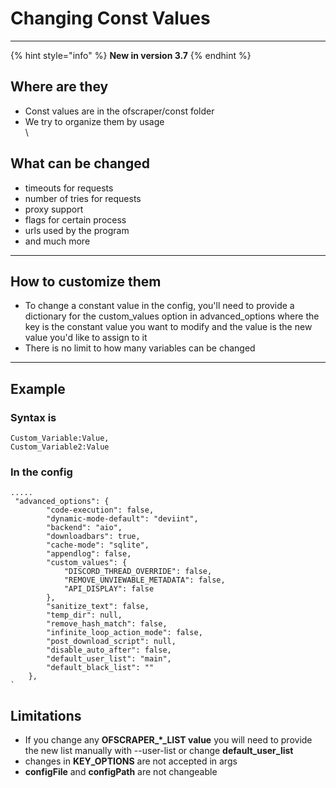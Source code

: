 # Changing Const Values

***

{% hint style="info" %}
**New in version 3.7**
{% endhint %}

## Where are they

* Const values are in the ofscraper/const folder&#x20;
* We try to organize them by usage\
  \


## What can be changed

* timeouts for requests
* number of tries for requests
* proxy support
* flags for certain process
* urls used by the program
* and much more



***

## How to customize them

* To change a constant value in the config, you'll need to provide a dictionary for the custom\_values option in advanced\_options where the key is the constant value you want to modify and the value is the new value you'd like to assign to it
* There is no limit to how many variables can be changed

***

## Example

### Syntax is&#x20;

```
Custom_Variable:Value,
Custom_Variable2:Value
```

### In the config

```
.....
 "advanced_options": {
        "code-execution": false,
        "dynamic-mode-default": "deviint",
        "backend": "aio",
        "downloadbars": true,
        "cache-mode": "sqlite",
        "appendlog": false,
        "custom_values": {
            "DISCORD_THREAD_OVERRIDE": false,
            "REMOVE_UNVIEWABLE_METADATA": false,
            "API_DISPLAY": false
        },
        "sanitize_text": false,
        "temp_dir": null,
        "remove_hash_match": false,
        "infinite_loop_action_mode": false,
        "post_download_script": null,
        "disable_auto_after": false,
        "default_user_list": "main",
        "default_black_list": ""
    },
`
```

## Limitations

* If you change any **OFSCRAPER\_\*\_LIST value** you will need to provide the new list manually with --user-list or change **default\_user\_list**
* changes in **KEY\_OPTIONS** are not accepted in args
* **configFile** and **configPath** are not changeable
